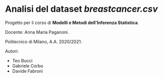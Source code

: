 # Analisi del dataset *breastcancer.csv*

Progetto per il corso di **Modelli e Metodi dell'Inferenza Statistica**.

Docente: Anna Maria Paganoni.

Politecnico di Milano, A.A. 2020/2021.

Autori:
- Teo Bucci
- Gabriele Corbo
- Davide Fabroni
